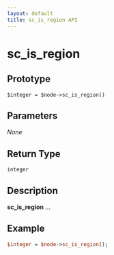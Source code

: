 ```yaml
---
layout: default
title: sc_is_region API
---
```



sc_is_region
============


Prototype
---------

```
$integer = $node->sc_is_region()
```


Parameters
----------

_None_

Return Type
-----------

`integer`


Description
-----------

**sc_is_region** ...


Example
-------

```perl
$integer = $node->sc_is_region();
```
